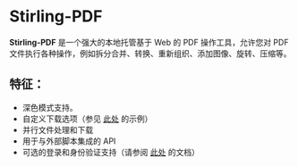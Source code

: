 # Stirling-PDF

**Stirling-PDF** 是一个强大的本地托管基于 Web 的 PDF 操作工具，允许您对 PDF 文件执行各种操作，例如拆分合并、转换、重新组织、添加图像、旋转、压缩等。

## 特征：

- 深色模式支持。
- 自定义下载选项（参见 [此处](https://github.com/Stirling-Tools/Stirling-PDF/blob/main/images/settings-light.png) 的示例）
- 并行文件处理和下载
- 用于与外部脚本集成的 API
- 可选的登录和身份验证支持（请参阅 [此处](https://github.com/Stirling-Tools/Stirling-PDF/tree/main#login-authentication) 的文档）
